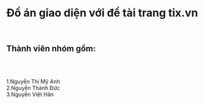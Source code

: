 <h1> Đồ án giao diện với đề tài trang tix.vn </h1> </br>
<h2>Thành viên nhóm gồm:</h2></br></br>

1.Nguyễn Thị Mỹ Anh </br>
2.Nguyễn Thành Đức </br>
3.Nguyễn Việt Hân </br>


